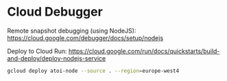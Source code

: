 # Cloud Debugger
Remote snapshot debugging (using NodeJS):
https://cloud.google.com/debugger/docs/setup/nodejs

Deploy to Cloud Run:
https://cloud.google.com/run/docs/quickstarts/build-and-deploy/deploy-nodejs-service

```bash
gcloud deploy atoi-node --source . --region=europe-west4
```